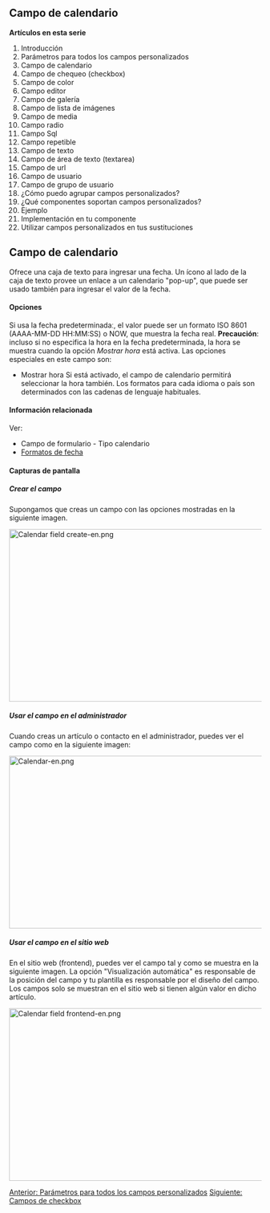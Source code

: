 <!-- Filename: J3.x:Adding_custom_fields/Calendar_Field / Display title: Agregar campos personalizados - Campo de calendario -->

## Campo de calendario

**Artículos en esta serie**

1.  Introducción
2.   Parámetros para todos los campos
    personalizados
3.   Campo de
    calendario
4.   Campo de chequeo
    (checkbox)
5.   Campo de
    color
6.   Campo
    editor
7.   Campo de
    galería
8.   Campo de lista de
    imágenes
9.   Campo de
    media
10.  Campo
    radio
11.  Campo
    Sql
12.  Campo
    repetible
13.  Campo de
    texto
14.  Campo de área de texto
    (textarea)
15.  Campo de
    url
16.  Campo de
    usuario
17.  Campo de grupo de
    usuario
18.  ¿Cómo puedo agrupar campos
    personalizados?
19.  ¿Qué componentes soportan campos
    personalizados?
20. Ejemplo
21.  Implementación en tu
    componente
22.  Utilizar campos personalizados en tus
    sustituciones

## Campo de calendario

Ofrece una caja de texto para ingresar una fecha. Un ícono al lado de la
caja de texto provee un enlace a un calendario "pop-up", que puede ser
usado también para ingresar el valor de la fecha.

#### Opciones

Si usa la fecha predeterminadaː, el valor puede ser un formato ISO 8601
(AAAA-MM-DD HH:MM:SS) o NOW, que muestra la fecha real. **Precaución**:
incluso si no especifica la hora en la fecha predeterminada, la hora se
muestra cuando la opción *Mostrar hora* está activa.
Las opciones especiales en este campo son:

- Mostrar hora
  Si está activado, el campo de calendario permitirá seleccionar la hora
  también. Los formatos para cada idioma o país son determinados con las
  cadenas de lenguaje habituales.

#### Información relacionada

Ver:

-  Campo de formulario - Tipo
  calendario
- <a href="http://php.net/manual/en/datetime.formats.date.php"
  class="external text" target="_blank"
  rel="nofollow noreferrer noopener">Formatos de fecha</a>

#### Capturas de pantalla

##### Crear el campo

Supongamos que creas un campo con las opciones mostradas en la siguiente
imagen.

<img
src="https://docs.joomla.org/images/thumb/5/55/Calendar_field_create-en.png/670px-Calendar_field_create-en.png"
decoding="async"
srcset="https://docs.joomla.org/images/thumb/5/55/Calendar_field_create-en.png/1005px-Calendar_field_create-en.png 1.5x, https://docs.joomla.org/images/5/55/Calendar_field_create-en.png 2x"
data-file-width="1291" data-file-height="663" width="670" height="344"
alt="Calendar field create-en.png" />

##### Usar el campo en el administrador

Cuando creas un artículo o contacto en el administrador, puedes ver el
campo como en la siguiente imagen:

<img
src="https://docs.joomla.org/images/thumb/f/f9/Calendar-en.png/670px-Calendar-en.png"
decoding="async"
srcset="https://docs.joomla.org/images/thumb/f/f9/Calendar-en.png/1005px-Calendar-en.png 1.5x, https://docs.joomla.org/images/f/f9/Calendar-en.png 2x"
data-file-width="1291" data-file-height="663" width="670" height="344"
alt="Calendar-en.png" />

##### Usar el campo en el sitio web

En el sitio web (frontend), puedes ver el campo tal y como se muestra en
la siguiente imagen. La opción "Visualización automática" es responsable
de la posición del campo y tu plantilla es responsable por el diseño del
campo.
Los campos solo se muestran en el sitio web si tienen algún valor en
dicho artículo.

<img
src="https://docs.joomla.org/images/thumb/f/fb/Calendar_field_frontend-en.png/670px-Calendar_field_frontend-en.png"
decoding="async"
srcset="https://docs.joomla.org/images/thumb/f/fb/Calendar_field_frontend-en.png/1005px-Calendar_field_frontend-en.png 1.5x, https://docs.joomla.org/images/f/fb/Calendar_field_frontend-en.png 2x"
data-file-width="1291" data-file-height="663" width="670" height="344"
alt="Calendar field frontend-en.png" />

<a
href="https://docs.joomla.org/J3.x:Adding_custom_fields/Parameters_for_all_Custom_Fields"
id="content-button" class="button expand success">Anterior: Parámetros
para todos los campos personalizados</a> <a
href="https://docs.joomla.org/J3.x:Adding_custom_fields/Checkboxes_Field"
id="content-button" class="button expand">Siguiente: Campos de
checkbox</a>
